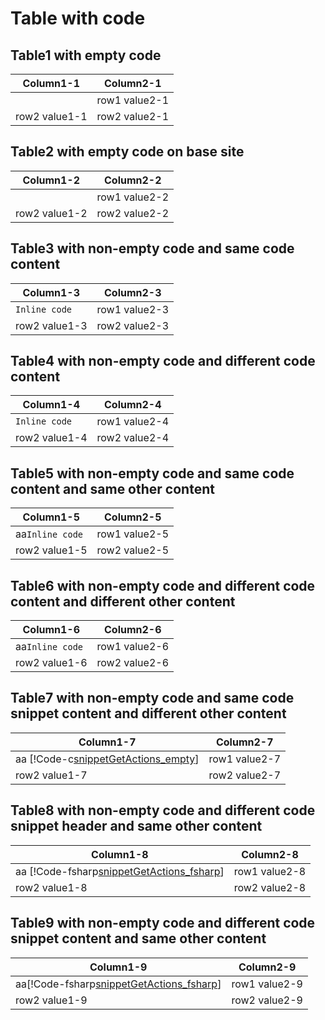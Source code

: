 # Table with code
## Table1 with empty code
| Column1-1 | Column2-1 |
| ------------- | ----------- |
| ` `| row1 value2-1|
| row2 value1-1  | row2 value2-1 |

## Table2 with empty code on base site
| Column1-2 | Column2-2 |
| ------------- | ----------- |
| ` `| row1 value2-2|
| row2 value1-2  | row2 value2-2 |

## Table3 with non-empty code and same code content
| Column1-3 | Column2-3|
| ------------- | ----------- |
| `Inline code`| row1 value2-3|
| row2 value1-3  | row2 value2-3 |

## Table4 with non-empty code and different code content
| Column1-4 | Column2-4|
| ------------- | ----------- |
| `Inline code`| row1 value2-4|
| row2 value1-4  | row2 value2-4 |

## Table5 with non-empty code and same code content and same other content
| Column1-5 | Column2-5|
| ------------- | ----------- |
| aa`Inline code`| row1 value2-5|
| row2 value1-5  | row2 value2-5 |

## Table6 with non-empty code and different code content and different other content
| Column1-6 | Column2-6|
| ------------- | ----------- |
| aa`Inline code`| row1 value2-6|
| row2 value1-6  | row2 value2-6 |

## Table7 with non-empty code and same code snippet content and different other content
| Column1-7 | Column2-7|
| ------------- | ----------- |
|aa [!Code-c[snippetGetActions_empty](.\..\Reference-Files\CodeSnippets\emptycode)]|row1 value2-7|
| row2 value1-7  | row2 value2-7 |

## Table8 with non-empty code and different code snippet header and same other content
| Column1-8 | Column2-8|
| ------------- | ----------- |
| aa [!Code-fsharp[snippetGetActions_fsharp](.\..\Reference-Files\CodeSnippets\code_test_fsharp.fs)]| row1 value2-8|
| row2 value1-8  | row2 value2-8 |

## Table9 with non-empty code and different code snippet content and same other content
| Column1-9 | Column2-9|
| ------------- | ----------- |
| aa[!Code-fsharp[snippetGetActions_fsharp](.\..\Reference-Files\CodeSnippets\code_test_fsharp.fs)]| row1 value2-9|
| row2 value1-9  | row2 value2-9 |